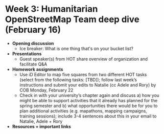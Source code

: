 # Week 3: Humanitarian OpenStreetMap Team deep dive (February 16)
- **Opening discussion**
  - Ice breaker: What is one thing that's on your bucket list?
- **Presentations**
  - Guest speaker(s) from HOT share overview of organization and facilitate Q&A
- **Homework assignments**
  - Use iD Editor to map five squares from two different HOT tasks (select from the following tasks: [TBD]); follow last week’s instructions and submit your edits to Natalie (cc Adele and Rory) by COB Monday, February 22
  - Check in with your university’s chapter again and discuss a) how you might be able to support activities that it already has planned for the spring semester and b) what opportunities there would be for you to plan additional activities (e.g. mapathons, mapping campaigns, training sessions); include 3-4 sentences about this in your email to Natalie, Adele + Rory
- **Resources + important links**
